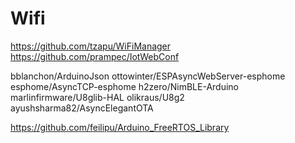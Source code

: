 # Wifi
https://github.com/tzapu/WiFiManager
https://github.com/prampec/IotWebConf


bblanchon/ArduinoJson
ottowinter/ESPAsyncWebServer-esphome
esphome/AsyncTCP-esphome
h2zero/NimBLE-Arduino
marlinfirmware/U8glib-HAL
olikraus/U8g2
ayushsharma82/AsyncElegantOTA


https://github.com/feilipu/Arduino_FreeRTOS_Library